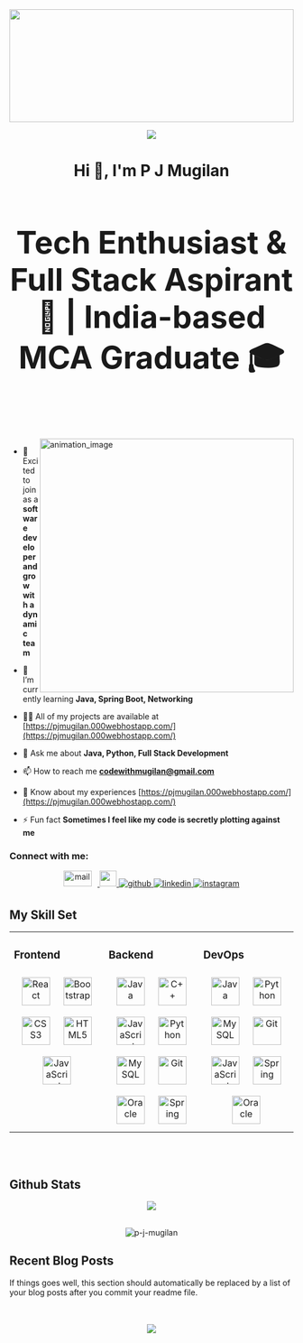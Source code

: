 <img src="https://camo.githubusercontent.com/ba9f3bd30647e352a3f5e1e45eb45c6ec7bad6155cd16aaedf4a426738da0ca5/68747470733a2f2f696e646f616e616c79746963612e636f6d2f7374617469632f696d616765732f62616e6e6572722e676966" align="center" style="width: 100%; height:200px;" />

<p align="center"><img src="https://readme-typing-svg.herokuapp.com/?lines=Welcome!%20Code.%20;Create%20Collaborate%20Crafting%20Code.%20Building%20Dreams.;High%20Coding%20level%20and%20Clean%20Code&font=VT323&center=true&width=750&height=120&color=00308F&vCenter=true&size=36"></p>
<h1 align="center">Hi 👋, I'm P J Mugilan</h1>
<h3 align="center" style="font-size: 55px">Tech Enthusiast & Full Stack Aspirant 🚀 | India-based MCA Graduate 🎓</h3>
<br><br>

<img align="right" width="450" src="https://user-images.githubusercontent.com/74038190/212750147-854a394f-fee9-4080-9770-78a4b7ece53f.gif" alt="animation_image">

- 🔭 Excited to join as a **software developer and grow with a dynamic team**

- 🌱 I’m currently learning **Java, Spring Boot, Networking**

- 👨‍💻 All of my projects are available at [https://pjmugilan.000webhostapp.com/](https://pjmugilan.000webhostapp.com/)

- 💬 Ask me about **Java, Python, Full Stack Development**

- 📫 How to reach me **codewithmugilan@gmail.com**

- 📄 Know about my experiences [https://pjmugilan.000webhostapp.com/](https://pjmugilan.000webhostapp.com/)

- ⚡ Fun fact **Sometimes I feel like my code is secretly plotting against me**

<h3 align="left">Connect with me:</h3>

<div align="center">
  <a href="mailto:codewithmugilan@gmail.com" target="_blank">
    <img src="https://encrypted-tbn0.gstatic.com/images?q=tbn:ANd9GcTscUIClry78WkmKbwDQQNG8GkcAFxnQgb5b_kuE3kB5W3UhZRw4CNGO22jGw&s"
      alt=mail style="margin-bottom: 5px; height: 28px; width: 50px; padding-right: 10px;" >
    </a>

  <a href="tel:7671085496" target="_blank">
    <img src="https://encrypted-tbn0.gstatic.com/images?q=tbn:ANd9GcSYZ3xUEL66XE9131U3bQ8U8-LVSbqj70Jesg&usqp=CAU" 
      style="margin-bottom: 5px; height:28px; width: 30px;" />
  </a>
    <a href="https://github.com/P-J-Mugilan" target="_blank">
    <img src=https://img.shields.io/badge/github-%2324292e.svg?&style=for-the-badge&logo=github&logoColor=white alt=github style="margin-bottom: 5px;" />
    </a>
    <a href="https://linkedin.com/in/mugilanjagadeesan" target="_blank">
    <img src=https://img.shields.io/badge/linkedin-%231E77B5.svg?&style=for-the-badge&logo=linkedin&logoColor=white alt=linkedin style="margin-bottom: 5px;" />
    </a>
    <a href="https://instagram.com/i_am_mugilan_" target="_blank">
    <img src=https://img.shields.io/badge/instagram-%23000000.svg?&style=for-the-badge&logo=instagram&logoColor=white alt=instagram style="margin-bottom: 5px;" />
    </a>  
    </div> 

<!--


-->



 ## My Skill Set  
<table><tr><td valign="top" width="33%">



### Frontend  
<div align="center">  
<a href="https://reactjs.org/" target="_blank"><img style="margin: 10px" src="https://profilinator.rishav.dev/skills-assets/react-original-wordmark.svg" alt="React" height="50" /></a>  
<a href="https://getbootstrap.com/docs/3.4/javascript/" target="_blank"><img style="margin: 10px" src="https://profilinator.rishav.dev/skills-assets/bootstrap-plain.svg" alt="Bootstrap" height="50" /></a>  
<a href="https://www.w3schools.com/css/" target="_blank"><img style="margin: 10px" src="https://profilinator.rishav.dev/skills-assets/css3-original-wordmark.svg" alt="CSS3" height="50" /></a>  
<a href="https://en.wikipedia.org/wiki/HTML5" target="_blank"><img style="margin: 10px" src="https://profilinator.rishav.dev/skills-assets/html5-original-wordmark.svg" alt="HTML5" height="50" /></a>  
<a href="https://www.javascript.com/" target="_blank"><img style="margin: 10px" src="https://profilinator.rishav.dev/skills-assets/javascript-original.svg" alt="JavaScript" height="50" /></a>  
</div>

</td><td valign="top" width="33%">



### Backend  
<div align="center">  
<a href="https://www.java.com/" target="_blank"><img style="margin: 10px" src="https://profilinator.rishav.dev/skills-assets/java-original-wordmark.svg" alt="Java" height="50" /></a>  
<a href="https://www.cplusplus.com/" target="_blank"><img style="margin: 10px" src="https://profilinator.rishav.dev/skills-assets/cplusplus-original.svg" alt="C++" height="50" /></a>  
<a href="https://www.javascript.com/" target="_blank"><img style="margin: 10px" src="https://profilinator.rishav.dev/skills-assets/javascript-original.svg" alt="JavaScript" height="50" /></a>  
<a href="https://www.python.org/" target="_blank"><img style="margin: 10px" src="https://profilinator.rishav.dev/skills-assets/python-original.svg" alt="Python" height="50" /></a>  
<a href="https://www.mysql.com/" target="_blank"><img style="margin: 10px" src="https://profilinator.rishav.dev/skills-assets/mysql-original-wordmark.svg" alt="MySQL" height="50" /></a>  
<a href="https://github.com/" target="_blank"><img style="margin: 10px" src="https://profilinator.rishav.dev/skills-assets/git-scm-icon.svg" alt="Git" height="50" /></a>  
<a href="https://www.oracle.com/in/index.html" target="_blank"><img style="margin: 10px" src="https://profilinator.rishav.dev/skills-assets/oracle-original.svg" alt="Oracle" height="50" /></a>  
<a href="https://docs.spring.io/spring-framework/docs/3.0.x/reference/expressions.html#:~:text=The%20Spring%20Expression%20Language%20(SpEL,and%20basic%20string%20templating%20functionality." target="_blank"><img style="margin: 10px" src="https://profilinator.rishav.dev/skills-assets/springio-icon.svg" alt="Spring" height="50" /></a>  
</div>

</td><td valign="top" width="33%">



### DevOps  
<div align="center">  
<a href="https://www.java.com/" target="_blank"><img style="margin: 10px" src="https://profilinator.rishav.dev/skills-assets/java-original-wordmark.svg" alt="Java" height="50" /></a>  
<a href="https://www.python.org/" target="_blank"><img style="margin: 10px" src="https://profilinator.rishav.dev/skills-assets/python-original.svg" alt="Python" height="50" /></a>  
<a href="https://www.mysql.com/" target="_blank"><img style="margin: 10px" src="https://profilinator.rishav.dev/skills-assets/mysql-original-wordmark.svg" alt="MySQL" height="50" /></a>  
<a href="https://github.com/" target="_blank"><img style="margin: 10px" src="https://profilinator.rishav.dev/skills-assets/git-scm-icon.svg" alt="Git" height="50" /></a>  
<a href="https://www.javascript.com/" target="_blank"><img style="margin: 10px" src="https://profilinator.rishav.dev/skills-assets/javascript-original.svg" alt="JavaScript" height="50" /></a>  
<a href="https://docs.spring.io/spring-framework/docs/3.0.x/reference/expressions.html#:~:text=The%20Spring%20Expression%20Language%20(SpEL,and%20basic%20string%20templating%20functionality." target="_blank"><img style="margin: 10px" src="https://profilinator.rishav.dev/skills-assets/springio-icon.svg" alt="Spring" height="50" /></a>  
<a href="https://www.oracle.com/in/index.html" target="_blank"><img style="margin: 10px" src="https://profilinator.rishav.dev/skills-assets/oracle-original.svg" alt="Oracle" height="50" /></a>  
</div>

</td></tr></table>  
<br><br>

<!--


-->

## Github Stats  
<div align="center"><img src="https://github-readme-stats.vercel.app/api?username=P-J-Mugilan&show_icons=true&count_private=true&hide_border=true" align="center" /></div>  

<br>

<p align="center"><img align="center" src="https://github-readme-streak-stats.herokuapp.com/?user=p-j-mugilan&" alt="p-j-mugilan" /></p>


## Recent Blog Posts  
<!-- BLOG-POST-LIST:START -->  
If things goes well, this section should automatically be replaced by a list of your blog posts after you commit your readme file. 
<!-- BLOG-POST-LIST:END -->  

<br/>  

  

<br/>  

<div align="center">
<img src="https://komarev.com/ghpvc/?username=P-J-Mugilan&&style=flat-square" align="center" />
</div>  
  

<br/>  
